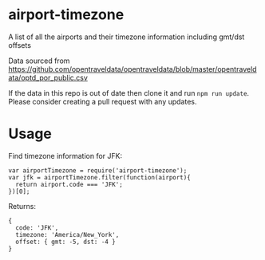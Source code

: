 # airport-timezone

A list of all the airports and their timezone information including gmt/dst offsets

Data sourced from https://github.com/opentraveldata/opentraveldata/blob/master/opentraveldata/optd_por_public.csv

If the data in this repo is out of date then clone it and run `npm run update`.
Please consider creating a pull request with any updates.

# Usage

Find timezone information for JFK:
```
var airportTimezone = require('airport-timezone');
var jfk = airportTimezone.filter(function(airport){
  return airport.code === 'JFK';
})[0];
```

Returns:
```
{
  code: 'JFK',
  timezone: 'America/New_York',
  offset: { gmt: -5, dst: -4 }
}
```

